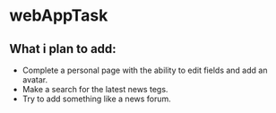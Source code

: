 # webAppTask

## What i plan to add:
*   Complete a personal page with the ability to edit fields and add an avatar.
*   Make a search for the latest news tegs.
*   Try to add something like a news forum. 
